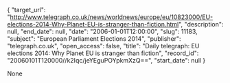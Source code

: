 {
  "target_url": "http://www.telegraph.co.uk/news/worldnews/europe/eu/10823000/EU-elections-2014-Why-Planet-EU-is-stranger-than-fiction.html", 
  "description": null, 
  "end_date": null, 
  "date": "2006-01-01T12:00:00", 
  "slug": 11183, 
  "subject": "European Parliament Elections 2014", 
  "publisher": "telegraph.co.uk", 
  "open_access": false, 
  "title": "Daily telegraph: EU elections 2014: Why Planet EU is stranger than fiction", 
  "record_id": "20060101T120000//k2Iqc/jeYEguPOYpkmXzQ==", 
  "start_date": null
}

None